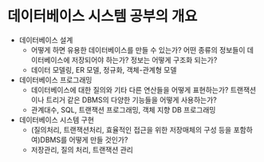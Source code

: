 # 데이터베이스 시스템 공부의 개요
* 데이터베이스 설계
  * 어떻게 하면 유용한 데이터베이스를 만들 수 있는가? 어떤 종류의 정보들이 데이터베이스에 저장되어야 하는가? 정보는 어떻게 구조화 되는가?
  * 데이터 모델링, ER 모델, 정규화, 객체-관계형 모델
* 데이터베이스 프로그래밍
  * 데이터베이스에 대한 질의와 기타 다른 연산들을 어떻게 표현하는가? 트랜잭션이나 트리거 같은 DBMS의 다양한 기능들을 어떻게 사용하는가?
  * 관계대수, SQL, 트랜잭션 프로그래밍, 객체 지향 DB 프로그래밍
* 데이터베이스 시스템 구현
  * (질의처리, 트랜잭션처리, 효율적인 접근을 위한 저장매체의 구성 등을 포함하여)DBMS를 어떻게 만들 것인가?
  * 저장관리, 질의 처리, 트랜잭션 관리